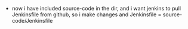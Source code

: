 - now i have included source-code in the dir, and i want jenkins to pull Jenkinsfile from github, so i make changes and 
Jenkinsfile = source-code/Jenkinsfile